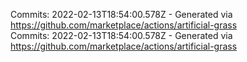 Commits: 2022-02-13T18:54:00.578Z - Generated via https://github.com/marketplace/actions/artificial-grass
<br>
Commits: 2022-02-13T18:54:00.578Z - Generated via https://github.com/marketplace/actions/artificial-grass
<br>
